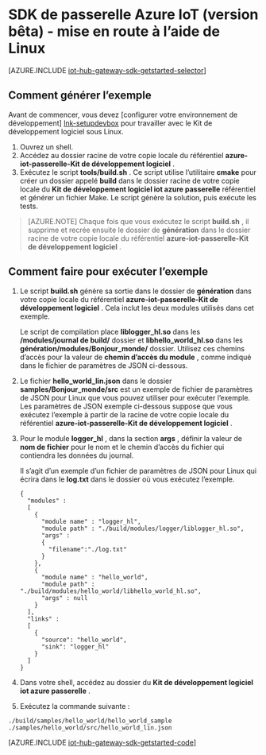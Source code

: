 <properties
    pageTitle="Mise en route avec le Kit de développement logiciel IoT concentrateur passerelle | Microsoft Azure"
    description="Cette procédure pas à pas Azure IoT passerelle SDK utilise Linux pour illustrer les concepts clés que vous devez connaître lorsque vous utilisez le Kit de développement Azure IoT passerelle."
    services="iot-hub"
    documentationCenter=""
    authors="chipalost"
    manager="timlt"
    editor=""/>

<tags
     ms.service="iot-hub"
     ms.devlang="cpp"
     ms.topic="get-started-article"
     ms.tgt_pltfrm="na"
     ms.workload="na"
     ms.date="08/25/2016"
     ms.author="andbuc"/>


# <a name="azure-iot-gateway-sdk-beta---get-started-using-linux"></a>SDK de passerelle Azure IoT (version bêta) - mise en route à l’aide de Linux

[AZURE.INCLUDE [iot-hub-gateway-sdk-getstarted-selector](../../includes/iot-hub-gateway-sdk-getstarted-selector.md)]

## <a name="how-to-build-the-sample"></a>Comment générer l’exemple

Avant de commencer, vous devez [configurer votre environnement de développement] [ lnk-setupdevbox] pour travailler avec le Kit de développement logiciel sous Linux.

1. Ouvrez un shell.
2. Accédez au dossier racine de votre copie locale du référentiel **azure-iot-passerelle-Kit de développement logiciel** .
3. Exécutez le script **tools/build.sh** . Ce script utilise l’utilitaire **cmake** pour créer un dossier appelé **build** dans le dossier racine de votre copie locale du **Kit de développement logiciel iot azure passerelle** référentiel et générer un fichier Make. Le script génère la solution, puis exécute les tests.

> [AZURE.NOTE]  Chaque fois que vous exécutez le script **build.sh** , il supprime et recrée ensuite le dossier de **génération** dans le dossier racine de votre copie locale du référentiel **azure-iot-passerelle-Kit de développement logiciel** .

## <a name="how-to-run-the-sample"></a>Comment faire pour exécuter l’exemple

1. Le script **build.sh** génère sa sortie dans le dossier de **génération** dans votre copie locale du référentiel **azure-iot-passerelle-Kit de développement logiciel** . Cela inclut les deux modules utilisés dans cet exemple.

    Le script de compilation place **liblogger_hl.so** dans les **/modules/journal de build/** dossier et **libhello_world_hl.so** dans les **génération/modules/Bonjour_monde/** dossier. Utilisez ces chemins d’accès pour la valeur de **chemin d’accès du module** , comme indiqué dans le fichier de paramètres de JSON ci-dessous.

2. Le fichier **hello_world_lin.json** dans le dossier **samples/Bonjour_monde/src** est un exemple de fichier de paramètres de JSON pour Linux que vous pouvez utiliser pour exécuter l’exemple. Les paramètres de JSON exemple ci-dessous suppose que vous exécutez l’exemple à partir de la racine de votre copie locale du référentiel **azure-iot-passerelle-Kit de développement logiciel** .

3. Pour le module **logger_hl** , dans la section **args** , définir la valeur de **nom de fichier** pour le nom et le chemin d’accès du fichier qui contiendra les données du journal.

    Il s’agit d’un exemple d’un fichier de paramètres de JSON pour Linux qui écrira dans le **log.txt** dans le dossier où vous exécutez l’exemple.

    ```
    {
      "modules" :
      [ 
        {
          "module name" : "logger_hl",
          "module path" : "./build/modules/logger/liblogger_hl.so",
          "args" : 
          {
            "filename":"./log.txt"
          }
        },
        {
          "module name" : "hello_world",
          "module path" : "./build/modules/hello_world/libhello_world_hl.so",
          "args" : null
        }
      ],
      "links" :
      [
        {
          "source": "hello_world",
          "sink": "logger_hl"
        }
      ]
    }
    ```

3. Dans votre shell, accédez au dossier du **Kit de développement logiciel iot azure passerelle** .
4. Exécutez la commande suivante :
  
  ```
  ./build/samples/hello_world/hello_world_sample ./samples/hello_world/src/hello_world_lin.json
  ``` 

[AZURE.INCLUDE [iot-hub-gateway-sdk-getstarted-code](../../includes/iot-hub-gateway-sdk-getstarted-code.md)]

<!-- Links -->
[lnk-setupdevbox]: https://github.com/Azure/azure-iot-gateway-sdk/blob/master/doc/devbox_setup.md
